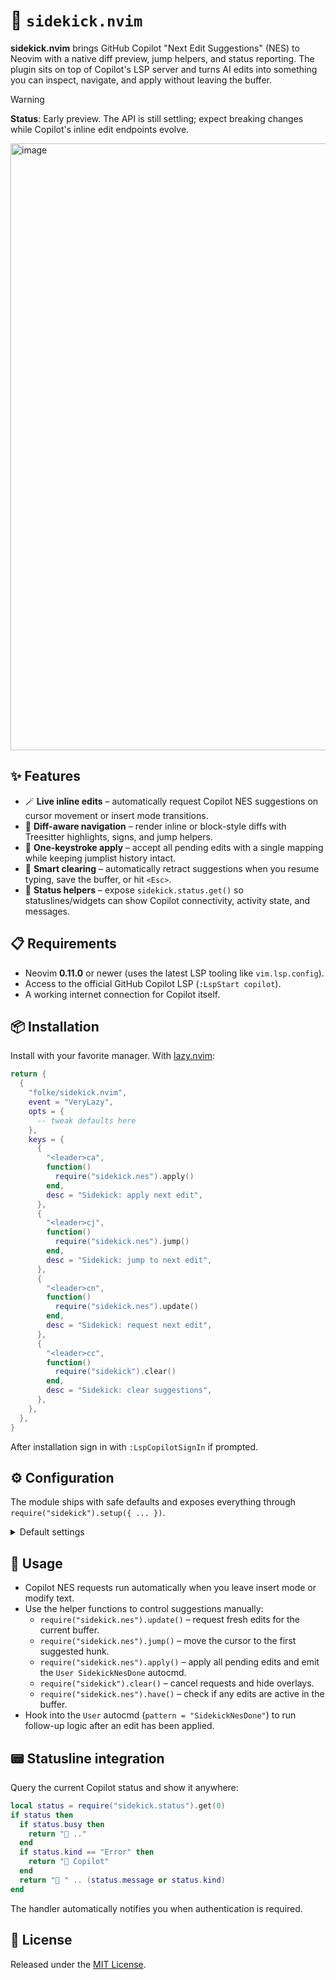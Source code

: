 # 🤖 `sidekick.nvim`

**sidekick.nvim** brings GitHub Copilot "Next Edit Suggestions" (NES) to Neovim with a
native diff preview, jump helpers, and status reporting. The plugin sits on top of
Copilot's LSP server and turns AI edits into something you can inspect, navigate, and
apply without leaving the buffer.

> [!WARNING]  
> **Status**: Early preview. The API is still settling; expect breaking changes while
> Copilot's inline edit endpoints evolve.

<img width="1474" height="971" alt="image" src="https://github.com/user-attachments/assets/6f4ff1ad-aa47-4219-8a01-69bdf29e0d8a" />

## ✨ Features

- 🪄 **Live inline edits** – automatically request Copilot NES suggestions on cursor
  movement or insert mode transitions.
- 🧭 **Diff-aware navigation** – render inline or block-style diffs with Treesitter
  highlights, signs, and jump helpers.
- 🎯 **One-keystroke apply** – accept all pending edits with a single mapping while
  keeping jumplist history intact.
- 🧹 **Smart clearing** – automatically retract suggestions when you resume typing,
  save the buffer, or hit `<Esc>`.
- 📡 **Status helpers** – expose `sidekick.status.get()` so statuslines/widgets can show
  Copilot connectivity, activity state, and messages.

## 📋 Requirements

- Neovim **0.11.0** or newer (uses the latest LSP tooling like `vim.lsp.config`).
- Access to the official GitHub Copilot LSP (`:LspStart copilot`).
- A working internet connection for Copilot itself.

## 📦 Installation

Install with your favorite manager. With [lazy.nvim](https://github.com/folke/lazy.nvim):

```lua
return {
  {
    "folke/sidekick.nvim",
    event = "VeryLazy",
    opts = {
      -- tweak defaults here
    },
    keys = {
      {
        "<leader>ca",
        function()
          require("sidekick.nes").apply()
        end,
        desc = "Sidekick: apply next edit",
      },
      {
        "<leader>cj",
        function()
          require("sidekick.nes").jump()
        end,
        desc = "Sidekick: jump to next edit",
      },
      {
        "<leader>cn",
        function()
          require("sidekick.nes").update()
        end,
        desc = "Sidekick: request next edit",
      },
      {
        "<leader>cc",
        function()
          require("sidekick").clear()
        end,
        desc = "Sidekick: clear suggestions",
      },
    },
  },
}
```

After installation sign in with `:LspCopilotSignIn` if prompted.

## ⚙️ Configuration

The module ships with safe defaults and exposes everything through
`require("sidekick").setup({ ... })`.

<details>
<summary>Default settings</summary>

<!-- config:start -->

```lua
---@class sidekick.Config
local defaults = {
  jump = {
    jumplist = true, -- add an entry to the jumplist
  },
  signs = {
    enabled = true, -- enable signs by default
    add = " ",
    change = " ",
    delete = " ",
  },
  nes = {
    debounce = 100,
    trigger = {
      -- events that trigger sidekick next edit suggestions
      events = { "InsertLeave", "TextChanged", "User SidekickNesDone" },
    },
    clear = {
      -- events that clear the current next edit suggestion
      events = { "TextChangedI", "BufWritePre", "InsertEnter" },
      esc = true, -- clear next edit suggestions when pressing <Esc>
    },
    ---@class sidekick.diff.Opts
    ---@field inline? "words"|"chars"|false Enable inline diffs
    diff = {
      inline = "words",
    },
  },
}
```

<!-- config:end -->

</details>

## 🚀 Usage

- Copilot NES requests run automatically when you leave insert mode or modify text.
- Use the helper functions to control suggestions manually:
  - `require("sidekick.nes").update()` – request fresh edits for the current buffer.
  - `require("sidekick.nes").jump()` – move the cursor to the first suggested hunk.
  - `require("sidekick.nes").apply()` – apply all pending edits and emit the
    `User SidekickNesDone` autocmd.
  - `require("sidekick").clear()` – cancel requests and hide overlays.
  - `require("sidekick.nes").have()` – check if any edits are active in the buffer.
- Hook into the `User` autocmd (`pattern = "SidekickNesDone"`) to run follow-up logic
  after an edit has been applied.

## 📟 Statusline integration

Query the current Copilot status and show it anywhere:

```lua
local status = require("sidekick.status").get(0)
if status then
  if status.busy then
    return " .."
  end
  if status.kind == "Error" then
    return " Copilot"
  end
  return " " .. (status.message or status.kind)
end
```

The handler automatically notifies you when authentication is required.

## 📄 License

Released under the [MIT License](LICENSE).
